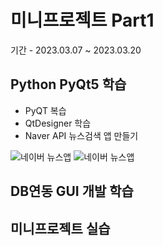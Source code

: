 # 미니프로젝트 Part1
기간 - 2023.03.07 ~ 2023.03.20

## Python PyQt5 학습
- PyQT 복습
- QtDesigner 학습
- Naver API 뉴스검색 앱 만들기

![네이버 뉴스앱](https://raw.githubusercontent.com/SoYoungHW/miniprojects/main/images\navernews.png)
![네이버 뉴스앱](https://raw.githubusercontent.com/miniprojects/main/images\naverNews02.png)


## DB연동 GUI 개발 학습

## 미니프로젝트 실습
